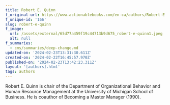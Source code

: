 ```yaml
---
title: Robert E. Quinn
f_original-url: https://www.actionablebooks.com/en-ca/authors/Robert-E.-Quinn/
f_unique-id: '166'
slug: robert-e-quinn
f_image:
  url: /assets/external/65d77a459f19c44713b9d675_robert-e-quinn1.jpeg
  alt: null
f_summaries:
  - cms/summaries/deep-change.md
updated-on: '2024-02-23T13:31:30.611Z'
created-on: '2024-02-22T16:45:57.970Z'
published-on: '2024-02-23T13:42:23.311Z'
layout: '[authors].html'
tags: authors
---
```


Robert E. Quinn is chair of the Department of Organizational Behavior and Human Resource Management at the University of Michigan School of Business. He is coauthor of Becoming a Master Manager (1990).

